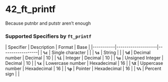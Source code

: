 # 42_ft_printf
Because putnbr and putstr aren’t enough

### Supported Specifiers by `ft_printf`

| Specifier | Description        | Format | Base    |
|-----------|--------------------|------------------|
| **`%c`**  | Single character   |                  |
| **`%s`**  | String             |                  |
| **`%d`**  | Decimal number     | Decimal     | 10 |
| **`%i`**  | Integer            | Decimal     | 10 |
| **`%u`**  | Unsigned Integer   | Decimal     | 10 |
| **`%x`**  | Lowercase number   | Hexadecimal | 16 |
| **`%X`**  | Uppercase number   | Hexadecimal | 16 |
| **`%p`**  | Pointer            | Hexadecimal | 16 |
| **`%%`**  | Percent sign       |                  |

